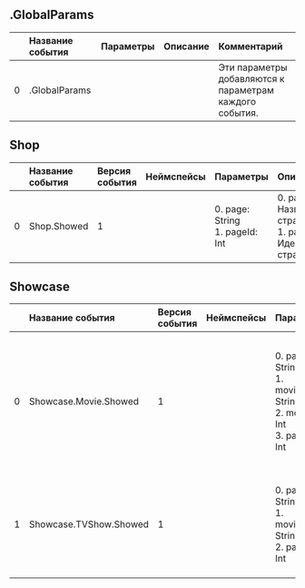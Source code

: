 ## .GlobalParams

|| Название события | Параметры | Описание | Комментарий |                    
|---:|:---|:---|:---|:---|
|0|.GlobalParams|||Эти параметры добавляются к параметрам каждого события.|


## Shop
| | Название события | Версия события | Неймспейсы | Параметры | Описание | Комментарий | Android | iOS | Flutter | WebSmartTV | Unity |
|---:|:---|:---|:---|:---|:---|:---|:---|:---|:---|:---|:---|
|0|Shop.Showed|1||0. page: String<br>1. pageId: Int<br>|0. page - Название страницы<br>1. pageId - Идентификатор страницы<br>|Показ экрана магазина|В разработке https://your-tracker.com|В разработке https://your-tracker.com|В разработке https://your-tracker.com|В разработке https://your-tracker.com|В разработке https://your-tracker.com|

## Showcase
| | Название события | Версия события | Неймспейсы | Параметры | Описание | Комментарий | Android | iOS | Flutter | WebSmartTV | Unity |
|---:|:---|:---|:---|:---|:---|:---|:---|:---|:---|:---|:---|
|0|Showcase.Movie.Showed|1||0. page: String<br>1. movieName: String<br>2. movieId: Int<br>3. pageId: Int<br>|0. page - Название страницы<br>1. movieName - Название фильма<br>2. movieId - Идентификатор фильма<br>3. pageId - Идентификатор страницы<br>|Показ экрана магазина|В разработке https://your-tracker.com|В разработке https://your-tracker.com|В разработке https://your-tracker.com|В разработке https://your-tracker.com|В разработке https://your-tracker.com|
|1|Showcase.TVShow.Showed|1||0. page: String<br>1. movieName: String<br>2. pageId: Int<br>|0. page - Название страницы<br>1. movieName - Название фильма<br>2. pageId - Идентификатор страницы<br>|Показ экрана магазина|В разработке https://your-tracker.com|В разработке https://your-tracker.com|В разработке https://your-tracker.com|В разработке https://your-tracker.com|В разработке https://your-tracker.com|

